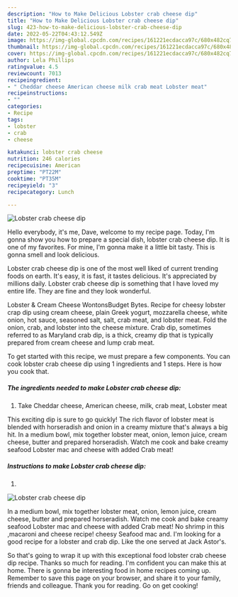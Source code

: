 ```yaml
---
description: "How to Make Delicious Lobster crab cheese dip"
title: "How to Make Delicious Lobster crab cheese dip"
slug: 423-how-to-make-delicious-lobster-crab-cheese-dip
date: 2022-05-22T04:43:12.549Z
image: https://img-global.cpcdn.com/recipes/161221ecdacca97c/680x482cq70/lobster-crab-cheese-dip-recipe-main-photo.jpg
thumbnail: https://img-global.cpcdn.com/recipes/161221ecdacca97c/680x482cq70/lobster-crab-cheese-dip-recipe-main-photo.jpg
cover: https://img-global.cpcdn.com/recipes/161221ecdacca97c/680x482cq70/lobster-crab-cheese-dip-recipe-main-photo.jpg
author: Lela Phillips
ratingvalue: 4.5
reviewcount: 7013
recipeingredient:
- " Cheddar cheese American cheese milk crab meat Lobster meat"
recipeinstructions:
- ""
categories:
- Recipe
tags:
- lobster
- crab
- cheese

katakunci: lobster crab cheese 
nutrition: 246 calories
recipecuisine: American
preptime: "PT22M"
cooktime: "PT35M"
recipeyield: "3"
recipecategory: Lunch

---
```



![Lobster crab cheese dip](https://img-global.cpcdn.com/recipes/161221ecdacca97c/680x482cq70/lobster-crab-cheese-dip-recipe-main-photo.jpg)

Hello everybody, it's me, Dave, welcome to my recipe page. Today, I'm gonna show you how to prepare a special dish, lobster crab cheese dip. It is one of my favorites. For mine, I'm gonna make it a little bit tasty. This is gonna smell and look delicious.

Lobster crab cheese dip is one of the most well liked of current trending foods on earth. It's easy, it is fast, it tastes delicious. It's appreciated by millions daily. Lobster crab cheese dip is something that I have loved my entire life. They are fine and they look wonderful.

Lobster &amp; Cream Cheese WontonsBudget Bytes. Recipe for cheesy lobster crap dip using cream cheese, plain Greek yogurt, mozzarella cheese, white onion, hot sauce, seasoned salt, salt, crab meat, and lobster meat. Fold the onion, crab, and lobster into the cheese mixture. Crab dip, sometimes referred to as Maryland crab dip, is a thick, creamy dip that is typically prepared from cream cheese and lump crab meat.


To get started with this recipe, we must prepare a few components. You can cook lobster crab cheese dip using 1 ingredients and 1 steps. Here is how you cook that.

<!--inarticleads1-->

##### The ingredients needed to make Lobster crab cheese dip:

1. Take  Cheddar cheese, American cheese, milk, crab meat, Lobster meat


This exciting dip is sure to go quickly! The rich flavor of lobster meat is blended with horseradish and onion in a creamy mixture that&#39;s always a big hit. In a medium bowl, mix together lobster meat, onion, lemon juice, cream cheese, butter and prepared horseradish. Watch me cook and bake creamy seafood Lobster mac and cheese with added Crab meat! 

<!--inarticleads2-->

##### Instructions to make Lobster crab cheese dip:

1. 
<img src="https://img-global.cpcdn.com/steps/1069a7e817b0bbc2/160x128cq70/lobster-crab-cheese-dip-recipe-step-1-photo.jpg" alt="Lobster crab cheese dip">

In a medium bowl, mix together lobster meat, onion, lemon juice, cream cheese, butter and prepared horseradish. Watch me cook and bake creamy seafood Lobster mac and cheese with added Crab meat! No shrimp in this ,macaroni and cheese recipe! cheesy Seafood mac and. I&#39;m looking for a good recipe for a lobster and crab dip. Like the one served at Jack Astor&#39;s. 

So that's going to wrap it up with this exceptional food lobster crab cheese dip recipe. Thanks so much for reading. I'm confident you can make this at home. There is gonna be interesting food in home recipes coming up. Remember to save this page on your browser, and share it to your family, friends and colleague. Thank you for reading. Go on get cooking!
